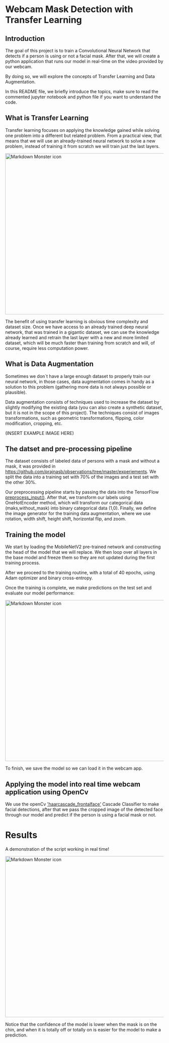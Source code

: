 # Webcam Mask Detection with Transfer Learning

## Introduction
The goal of this project is to train a Convolutional Neural Network that detects if a person is using or not a facial mask. After that, we will create a python application that runs our model in real-time on the video provided by our webcam. 

By doing so, we will explore the concepts of Transfer Learning and Data Augmentation.

In this README file, we briefly introduce the topics, make sure to read the commented jupyter notebook and python file if you want to understand the code. 

## What is Transfer Learning
Transfer learning focuses on applying the knowledge gained while solving one problem into a different but related problem. From a practical view, that means that we will use an already-trained neural network to solve a new problem, instead of training it from scratch we will train just the last layers. 

<img src="/Users/cauaveiga/Documents/Coding/Coursera AI Engineering/Mask Classifier/Videos/Transfer Learning.png"
     alt="Markdown Monster icon"
     width="1024" 
     height="512"
     style="vertical-align:middle;margin:0px 0px" />

The benefit of using transfer learning is obvious time complexity and dataset size. Once we have access to an already trained deep neural network, that was trained in a gigantic dataset, we can use the knowledge already learned and retrain the last layer with a new and more limited dataset, which will be much faster than training from scratch and will, of course, require less computation power.

## What is Data Augmentation

Sometimes we don´t have a large enough dataset to properly train our neural network, in those cases, data augmentation comes in handy as a solution to this problem (gathering more data is not always possible or plausible).

Data augmentation consists of techniques used to increase the dataset by slightly modifying the existing data (you can also create a synthetic dataset, but it is not in the scope of this project). The techniques consist of images transformations, such as geometric transformations, flipping, color modification, cropping, etc. 

(INSERT EXAMPLE IMAGE HERE)

## The datset and pre-processing pipeline

The dataset consists of labeled data of persons with a mask and without a mask, it was provided in https://github.com/prajnasb/observations/tree/master/experiements.
We split the data into a training set with 70% of the images and a test set with the other 30%.

Our preprocessing pipeline starts by passing the data into the TensorFlow [preprocess_input()](https://www.tensorflow.org/api_docs/python/tf/keras/applications/resnet50/preprocess_input). After that, we transform our labels using OneHotEncoder method, which will transform our categorical data (maks,without_mask) into binary categorical data (1,0). Finally, we define the image generator for the training data augmentation, where we use rotation, width shift, height shift, horizontal flip, and zoom.  

## Training the model

We start by loading the MobileNetV2 pre-trained network and constructing the head of the model that we will replace. We then loop over all layers in the base model and freeze them so they are not updated during the first training process. 

After we proceed to the training routine, with a total of 40 epochs, using Adam optimizer and binary cross-entropy. 

Once the training is complete, we make predictions on the test set and evaluate our model performance:

<img src="/Users/cauaveiga/Documents/Coding/Coursera AI Engineering/Mask Classifier/Videos/Model Val.png"
     alt="Markdown Monster icon"
     width="" 
     height="512"
     style="vertical-align:middle;margin:0px 0px" />

To finish, we save the model so we can load it in the webcam app.

## Applying the model into real time webcam application using OpenCv

We use the openCv ['haarcascade_frontalface'](https://github.com/opencv/opencv/tree/master/data/haarcascades)  Cascade Classifier to make facial detections, after that we pass the cropped image of the detected face through our model and predict if the person is using a facial mask or not.

# Results
A demonstration of the script working in real time!

<img src="/Users/cauaveiga/Documents/Coding/Coursera AI Engineering/Mask Classifier/Videos/IMG_8316.GIF"
     alt="Markdown Monster icon"
     width="" 
     height="512"
     style="vertical-align:middle;margin:0px 0px" />


Notice that the confidence of the model is lower when the mask is on the chin, and when it is totally off or totally on is easier for the model to make a prediction.